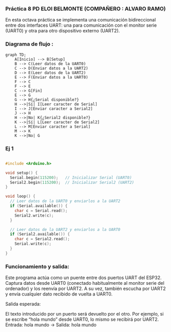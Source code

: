 ### Práctica 8 PD ELOI BELMONTE (COMPAÑERO : ALVARO RAMO)
En esta octava práctica se implementa una comunicación bidireccional entre dos interfaces UART: una para comunicación con el monitor serie (UART0) y otra para otro dispositivo externo (UART2).

### Diagrama de flujo : 

```mermaid
graph TD;
    A[Inicio] --> B[Setup]
    B --> C(Leer datos de la UART0)
    C --> D(Enviar datos a la UART2)
    D --> E(Leer datos de la UART2)
    E --> F(Enviar datos a la UART0)
    F --> C
    F --> E
    C --> G[Fin]
    E --> G
    G --> H{¿Serial disponible?}
    H -->|Sí| I[Leer caracter de Serial]
    I --> J[Enviar caracter a Serial2]
    J --> H
    H -->|No| K{¿Serial2 disponible?}
    K -->|Sí| L[Leer caracter de Serial2]
    L --> M[Enviar caracter a Serial]
    M --> K
    K -->|No| G
```

### Ej 1

```c++

#include <Arduino.h>

void setup() {
  Serial.begin(115200);   // Inicializar Serial (UART0)
  Serial2.begin(115200);  // Inicializar Serial2 (UART2)
}

void loop() {
  // Leer datos de la UART0 y enviarlos a la UART2
  if (Serial.available()) {
    char c = Serial.read();
    Serial2.write(c);
  }

  // Leer datos de la UART2 y enviarlos a la UART0
  if (Serial2.available()) {
    char c = Serial2.read();
    Serial.write(c);
  }
}
```

### Funcionamiento y salida:
Este programa actúa como un puente entre dos puertos UART del ESP32. Captura datos desde UART0 (conectado habitualmente al monitor serie del ordenador) y los reenvía por UART2. A su vez, también escucha por UART2 y envía cualquier dato recibido de vuelta a UART0.

Salida esperada:

El texto introducido por un puerto será devuelto por el otro.
Por ejemplo, si se escribe “hola mundo” desde UART0, lo mismo se recibirá por UART2.
Entrada: hola mundo → Salida: hola mundo

